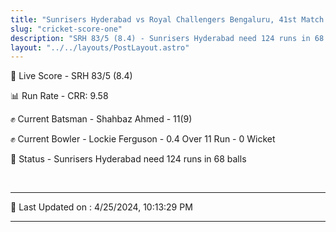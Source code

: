 ```yaml
---
title: "Sunrisers Hyderabad vs Royal Challengers Bengaluru, 41st Match - Live Cricket Score"
slug: "cricket-score-one"
description: "SRH 83/5 (8.4) - Sunrisers Hyderabad need 124 runs in 68 balls."
layout: "../../layouts/PostLayout.astro"
---
```


🔴 Live Score - SRH 83/5 (8.4)  

📊 Run Rate - CRR: 9.58  

✊ Current Batsman - Shahbaz Ahmed - 11(9)  

✊ Current Bowler - Lockie Ferguson - 0.4 Over 11 Run - 0 Wicket  

📑 Status - Sunrisers Hyderabad need 124 runs in 68 balls

<br />

***

📝 Last Updated on : 4/25/2024, 10:13:29 PM

***

